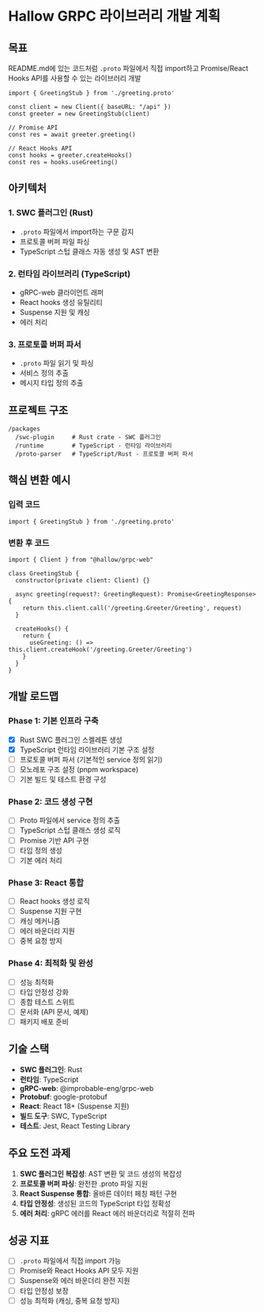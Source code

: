 # Hallow GRPC 라이브러리 개발 계획

## 목표

README.md에 있는 코드처럼 `.proto` 파일에서 직접 import하고 Promise/React Hooks API를 사용할 수 있는 라이브러리 개발

```tsx
import { GreetingStub } from './greeting.proto'

const client = new Client({ baseURL: "/api" })
const greeter = new GreetingStub(client)

// Promise API
const res = await greeter.greeting()

// React Hooks API
const hooks = greeter.createHooks()
const res = hooks.useGreeting()
```

## 아키텍처

### 1. SWC 플러그인 (Rust)
- `.proto` 파일에서 import하는 구문 감지
- 프로토콜 버퍼 파일 파싱
- TypeScript 스텁 클래스 자동 생성 및 AST 변환

### 2. 런타임 라이브러리 (TypeScript)
- gRPC-web 클라이언트 래퍼
- React hooks 생성 유틸리티  
- Suspense 지원 및 캐싱
- 에러 처리

### 3. 프로토콜 버퍼 파서
- `.proto` 파일 읽기 및 파싱
- 서비스 정의 추출
- 메시지 타입 정의 추출

## 프로젝트 구조

```
/packages
  /swc-plugin     # Rust crate - SWC 플러그인
  /runtime        # TypeScript - 런타임 라이브러리
  /proto-parser   # TypeScript/Rust - 프로토콜 버퍼 파서
```

## 핵심 변환 예시

### 입력 코드
```tsx
import { GreetingStub } from './greeting.proto'
```

### 변환 후 코드
```tsx
import { Client } from "@hallow/grpc-web"

class GreetingStub {
  constructor(private client: Client) {}
  
  async greeting(request?: GreetingRequest): Promise<GreetingResponse> {
    return this.client.call('/greeting.Greeter/Greeting', request)
  }
  
  createHooks() {
    return {
      useGreeting: () => this.client.createHook('/greeting.Greeter/Greeting')
    }
  }
}
```

## 개발 로드맵

### Phase 1: 기본 인프라 구축
- [x] Rust SWC 플러그인 스켈레톤 생성
- [x] TypeScript 런타임 라이브러리 기본 구조 설정
- [ ] 프로토콜 버퍼 파서 (기본적인 service 정의 읽기)
- [ ] 모노레포 구조 설정 (pnpm workspace)
- [ ] 기본 빌드 및 테스트 환경 구성

### Phase 2: 코드 생성 구현
- [ ] Proto 파일에서 service 정의 추출
- [ ] TypeScript 스텁 클래스 생성 로직
- [ ] Promise 기반 API 구현
- [ ] 타입 정의 생성
- [ ] 기본 에러 처리

### Phase 3: React 통합
- [ ] React hooks 생성 로직
- [ ] Suspense 지원 구현
- [ ] 캐싱 메커니즘
- [ ] 에러 바운더리 지원
- [ ] 중복 요청 방지

### Phase 4: 최적화 및 완성
- [ ] 성능 최적화
- [ ] 타입 안정성 강화
- [ ] 종합 테스트 스위트
- [ ] 문서화 (API 문서, 예제)
- [ ] 패키지 배포 준비

## 기술 스택

- **SWC 플러그인**: Rust
- **런타임**: TypeScript
- **gRPC-web**: @improbable-eng/grpc-web
- **Protobuf**: google-protobuf
- **React**: React 18+ (Suspense 지원)
- **빌드 도구**: SWC, TypeScript
- **테스트**: Jest, React Testing Library

## 주요 도전 과제

1. **SWC 플러그인 복잡성**: AST 변환 및 코드 생성의 복잡성
2. **프로토콜 버퍼 파싱**: 완전한 .proto 파일 지원
3. **React Suspense 통합**: 올바른 데이터 페칭 패턴 구현
4. **타입 안정성**: 생성된 코드의 TypeScript 타입 정확성
5. **에러 처리**: gRPC 에러를 React 에러 바운더리로 적절히 전파

## 성공 지표

- [ ] `.proto` 파일에서 직접 import 가능
- [ ] Promise와 React Hooks API 모두 지원
- [ ] Suspense와 에러 바운더리 완전 지원
- [ ] 타입 안정성 보장
- [ ] 성능 최적화 (캐싱, 중복 요청 방지)
